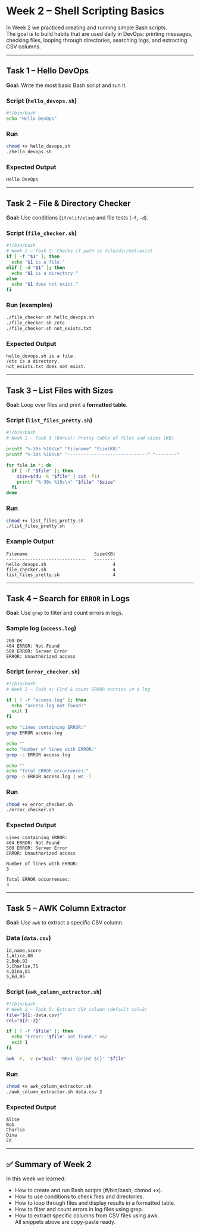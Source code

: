 # Week 2 – Shell Scripting Basics

In Week 2 we practiced creating and running simple Bash scripts.  
The goal is to build habits that are used daily in DevOps: printing messages, checking files, looping through directories, searching logs, and extracting CSV columns.

---

## Task 1 – Hello DevOps
**Goal:** Write the most basic Bash script and run it.

### Script (`hello_devops.sh`)
```bash
#!/bin/bash
echo "Hello DevOps"
```

### Run
```bash
chmod +x hello_devops.sh
./hello_devops.sh
```

### Expected Output
```
Hello DevOps
```

---

## Task 2 – File & Directory Checker
**Goal:** Use conditions (`if/elif/else`) and file tests (`-f`, `-d`).

### Script (`file_checker.sh`)
```bash
#!/bin/bash
# Week 2 – Task 2: Checks if path is file/dir/not-exist
if [ -f "$1" ]; then
  echo "$1 is a file."
elif [ -d "$1" ]; then
  echo "$1 is a directory."
else
  echo "$1 does not exist."
fi
```

### Run (examples)
```bash
./file_checker.sh hello_devops.sh
./file_checker.sh /etc
./file_checker.sh not_exists.txt
```

### Expected Output
```
hello_devops.sh is a file.
/etc is a directory.
not_exists.txt does not exist.
```

---

## Task 3 – List Files with Sizes
**Goal:** Loop over files and print a **formatted table**.

### Script (`list_files_pretty.sh`)
```bash
#!/bin/bash
# Week 2 – Task 3 (Bonus): Pretty table of files and sizes (KB)

printf "%-30s %10s\n" "Filename" "Size(KB)"
printf "%-30s %10s\n" "------------------------------" "--------"

for file in *; do
  if [ -f "$file" ]; then
    size=$(du -k "$file" | cut -f1)
    printf "%-30s %10s\n" "$file" "$size"
  fi
done
```

### Run
```bash
chmod +x list_files_pretty.sh
./list_files_pretty.sh
```

### Example Output
```
Filename                         Size(KB)
------------------------------   --------
hello_devops.sh                         4
file_checker.sh                         4
list_files_pretty.sh                    4
```

---

## Task 4 – Search for `ERROR` in Logs
**Goal:** Use `grep` to filter and count errors in logs.

### Sample log (`access.log`)
```
200 OK
404 ERROR: Not Found
500 ERROR: Server Error
ERROR: Unauthorized access
```

### Script (`error_checker.sh`)
```bash
#!/bin/bash
# Week 2 – Task 4: Find & count ERROR entries in a log

if [ ! -f "access.log" ]; then
  echo "access.log not found!"
  exit 1
fi

echo "Lines containing ERROR:"
grep ERROR access.log

echo ""
echo "Number of lines with ERROR:"
grep -c ERROR access.log

echo ""
echo "Total ERROR occurrences:"
grep -o ERROR access.log | wc -l
```

### Run
```bash
chmod +x error_checker.sh
./error_checker.sh
```

### Expected Output
```
Lines containing ERROR:
404 ERROR: Not Found
500 ERROR: Server Error
ERROR: Unauthorized access

Number of lines with ERROR:
3

Total ERROR occurrences:
3
```

---

## Task 5 – AWK Column Extractor
**Goal:** Use `awk` to extract a specific CSV column.

### Data (`data.csv`)
```
id,name,score
1,Alice,88
2,Bob,92
3,Charlie,75
4,Dina,81
5,Ed,95
```

### Script (`awk_column_extractor.sh`)
```bash
#!/bin/bash
# Week 2 – Task 5: Extract CSV column (default col=2)
file="${1:-data.csv}"
col="${2:-2}"

if [ ! -f "$file" ]; then
  echo "Error: '$file' not found." >&2
  exit 1
fi

awk -F, -v c="$col" 'NR>1 {print $c}' "$file"
```

### Run
```bash
chmod +x awk_column_extractor.sh
./awk_column_extractor.sh data.csv 2
```

### Expected Output
```
Alice
Bob
Charlie
Dina
Ed
```

---

## ✅ Summary of Week 2
In this week we learned:
- How to create and run Bash scripts (#/bin/bash, chmod +x).  
- How to use conditions to check files and directories.  
- How to loop through files and display results in a formatted table.  
- How to filter and count errors in log files using grep.  
- How to extract specific columns from CSV files using awk.  
All snippets above are copy-paste ready.
